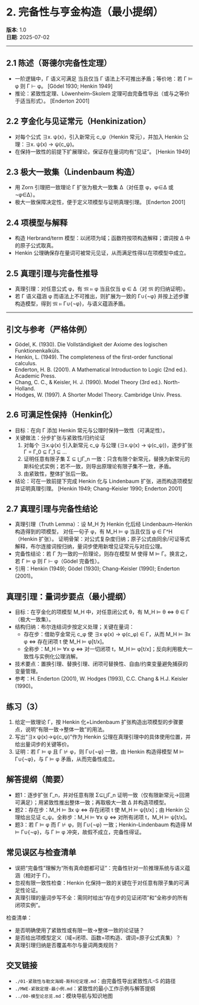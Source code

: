 # 2. 完备性与亨金构造（最小提纲）

**版本**: 1.0  
**日期**: 2025-07-02

---

## 2.1 陈述（哥德尔完备性定理）

- 一阶逻辑中，Γ 语义可满足 当且仅当 Γ 语法上不可推出矛盾；等价地：若 Γ ⊨ φ 则 Γ ⊢ φ。 [Gödel 1930; Henkin 1949]
- 推论：紧致性定理、Löwenheim–Skolem 定理可由完备性导出（或与之等价于适当形式）。 [Enderton 2001]

## 2.2 亨金化与见证常元（Henkinization）

- 对每个公式 ∃x. ψ(x)，引入新常元 c_ψ（Henkin 常元），并加入 Henkin 公理：∃x. ψ(x) → ψ(c_ψ)。
- 在保持一致性的前提下扩展理论，保证存在量词均有“见证”。 [Henkin 1949]

## 2.3 极大一致集（Lindenbaum 构造）

- 用 Zorn 引理把一致理论 Γ 扩张为极大一致集 Δ（对任意 φ，φ∈Δ 或 ¬φ∈Δ）。
- 极大一致保障决定性，便于定义项模型与证明真理引理。 [Enderton 2001]

## 2.4 项模型与解释

- 构造 Herbrand/term 模型：以闭项为域；函数符按项构造解释；谓词按 Δ 中的原子公式取真。
- Henkin 公理确保存在量词可被常元见证，从而满足性得以在项模型中成立。

## 2.5 真理引理与完备性推导

- 真理引理：对任意公式 φ，有 𝔐 ⊨ φ 当且仅当 φ ∈ Δ（对 𝔐 的归纳证明）。
- 若 Γ 语义蕴涵 φ 而语法上不可推出，则扩展为一致的 Γ∪{¬φ} 并按上述步骤构造模型，得到 𝔐 ⊨ Γ∪{¬φ}，与语义蕴涵矛盾。

---

## 引文与参考（严格体例）

- Gödel, K. (1930). Die Vollständigkeit der Axiome des logischen Funktionenkalküls.
- Henkin, L. (1949). The completeness of the first-order functional calculus.
- Enderton, H. B. (2001). A Mathematical Introduction to Logic (2nd ed.). Academic Press.
- Chang, C. C., & Keisler, H. J. (1990). Model Theory (3rd ed.). North-Holland.
- Hodges, W. (1997). A Shorter Model Theory. Cambridge Univ. Press.

## 2.6 可满足性保持（Henkin化）

- 目标：在向 Γ 添加 Henkin 常元与公理时保持一致性（可满足性）。
- 关键做法：分步扩张与紧致性/归约论证
  1) 对每个 ∃x.ψ(x) 引入新常元 c_ψ 与公理 (∃x.ψ(x) → ψ(c_ψ))，逐步扩张 Γ = Γ_0 ⊆ Γ_1 ⊆ ...
  2) 证明任意有限子集 Σ ⊆ ⋃Γ_n 一致：只含有限个新常元，替换为新常元的斯科伦式实例；若不一致，则导出原理论有限子集不一致，矛盾。
  3) 由紧致性，整体扩张后一致。
- 结论：可在一致前提下完成 Henkin 化与 Lindenbaum 扩张，进而构造项模型并证明真理引理。 [Henkin 1949; Chang–Keisler 1990; Enderton 2001]

## 2.7 真理引理与完备性结论

- 真理引理（Truth Lemma）：设 M_H 为 Henkin 化后经 Lindenbaum–Henkin 构造得到的项模型，
  对任一句子 φ，有 M_H ⊨ φ 当且仅当 φ ∈ Γ^H（Henkin 扩张）。
  证明骨架：对公式复杂度归纳；原子公式由同余/可证等式解释，布尔连接词按归纳，量词步使用新增见证常元与对应公理。
- 完备性结论：若 Γ 为一致的一阶理论，则存在模型 M 使得 M ⊨ Γ。换言之，若 Γ ⊨ φ 则 Γ ⊢ φ（Gӧdel 完备性）。
- 引用：Henkin (1949); Gӧdel (1930); Chang–Keisler (1990); Enderton (2001)。

## 真理引理：量词步要点（最小提纲）

- 目标：在亨金化的项模型 M_H 中，对任意闭公式 θ，有 M_H ⊨ θ ⇔ θ ∈ Γ（极大一致集）。
- 结构归纳：布尔连结词步按定义处理；关键在量词：
  - 存在步：借助亨金常元 c_φ 使 ∃x φ(x) → φ(c_φ) ∈ Γ，从而 M_H ⊨ ∃x φ ⇔ 存在闭项 t 使 M_H ⊨ φ[t/x]。
  - 全称步：M_H ⊨ ∀x φ ⇔ 对一切闭项 t，M_H ⊨ φ[t/x]；反向利用极大一致性与实例化公理消解。
- 技术要点：置换引理、替换引理、闭项可替换性、自由/约束变量避免捕获的变量管理。
- 参考：H. Enderton (2001), W. Hodges (1993), C.C. Chang & H.J. Keisler (1990)。

## 练习（3）

1) 给定一致理论 Γ，按 Henkin 化+Lindenbaum 扩张构造出项模型的步骤要点，说明“有限一致→整体一致”的用法。
2) 写出“∃x ψ(x)→ψ(c_ψ)”作为 Henkin 公理在真理引理中的具体使用位置，并给出量词步的关键等价。
3) 证明：若 Γ ⊨ φ 且 Γ ⊬ φ，则 Γ∪{¬φ} 一致，由 Henkin 构造得模型 M ⊨ Γ∪{¬φ}，与 Γ ⊨ φ 矛盾，从而完备性成立。

## 解答提纲（简要）

- 题1：逐步扩张 Γ_n，并对任意有限 Σ⊆⋃Γ_n 证明一致（仅有限新常元→回溯可满足）；用紧致性推出整体一致；再取极大一致 Δ 并构造项模型。
- 题2：存在步：M_H ⊨ ∃x ψ ⇔ 存在闭项 t 使 M_H ⊨ ψ[t/x]；由 Henkin 公理给出见证 c_ψ。全称步：M_H ⊨ ∀x ψ ⇔ 对所有闭项 t，M_H ⊨ ψ[t/x]。
- 题3：若 Γ ⊨ φ 而 Γ ⊬ φ，则 Γ∪{¬φ} 一致；Henkin–Lindenbaum 构造得 M ⊨ Γ∪{¬φ}，与 Γ ⊨ φ 冲突，故假不成立，完备性得证。

## 常见误区与检查清单

- 误把“完备性”理解为“所有真命题都可证”：完备性针对一阶推理系统与语义蕴涵（相对于 Γ）。
- 忽视有限一致性检查：Henkin 化保持一致的关键在于对任意有限子集的可满足性论证。
- 真理引理的量词步写不全：需同时给出“存在步的见证闭项”和“全称步的所有闭项实例”。

检查清单：

- 是否明确使用了紧致性或有限一致→整体一致的论证链？
- 是否给出项模型定义（域=闭项、函数=项构造、谓词=原子公式真集）？
- 真理引理归纳是否覆盖布尔与量词两类规则？

## 交叉链接

- `./01-紧致性与勒文海姆-斯科伦定理.md`：由完备性导出紧致性/L–S 的路径
- `./MWE-紧致定理-最小例.md`：紧致性的最小工作示例与解答提纲
- `../00-模型论总览.md`：模块导航与知识地图

